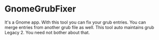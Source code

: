 GnomeGrubFixer
==============

It's a Gnome app. With this tool you can fix your grub entries. You can merge entries from another grub file as well. This tool auto maintains grub Legacy 2. You need not bother about that.
